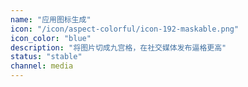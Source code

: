 ```yaml
---
name: "应用图标生成"
icon: "/icon/aspect-colorful/icon-192-maskable.png"
icon_color: "blue"
description: "将图片切成九宫格，在社交媒体发布逼格更高"
status: "stable"
channel: media
---
```

